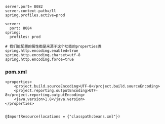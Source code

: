 

    server.port= 8082
    server.context-path=/ll
    spring.profiles.active=prod
    
    server:
      port: 8084
    spring:
      profiles: prod
      
    # 我们能配置的属性都是来源于这个功能的properties类
    spring.http.encoding.enabled=true
    spring.http.encoding.charset=utf-8
    spring.http.encoding.force=true


###     pom.xml
    <properties>
		<project.build.sourceEncoding>UTF-8</project.build.sourceEncoding>
		<project.reporting.outputEncoding>UTF-8</project.reporting.outputEncoding>
		<java.version>1.8</java.version>
	</properties>


    @ImportResource(locations = {"classpath:beans.xml"})